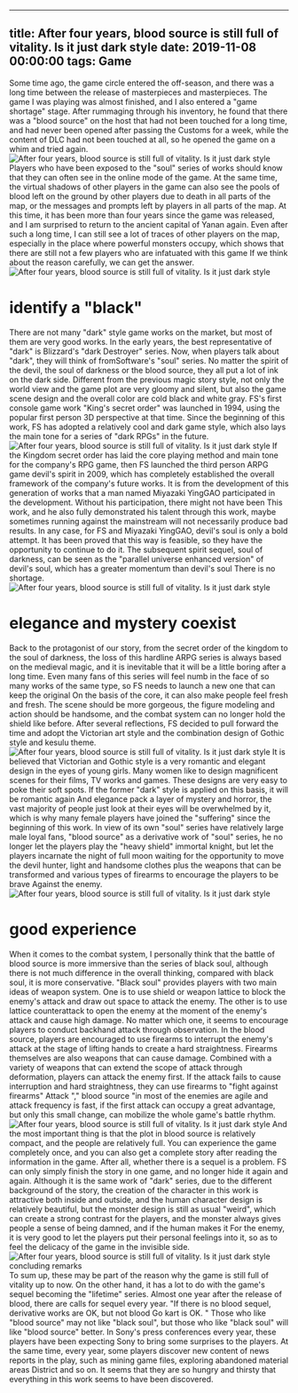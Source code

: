 
---
title: After four years, blood source is still full of vitality. Is it just dark style
date: 2019-11-08 00:00:00
tags:  Game
---
Some time ago, the game circle entered the off-season, and there was a long time between the release of masterpieces and masterpieces. The game I was playing was almost finished, and I also entered a "game shortage" stage. After rummaging through his inventory, he found that there was a "blood source" on the host that had not been touched for a long time, and had never been opened after passing the Customs for a week, while the content of DLC had not been touched at all, so he opened the game on a whim and tried again.
![After four years, blood source is still full of vitality. Is it just dark style](76d72057641c4380950cdfa2a6233b14.jpg)
Players who have been exposed to the "soul" series of works should know that they can often see in the online mode of the game. At the same time, the virtual shadows of other players in the game can also see the pools of blood left on the ground by other players due to death in all parts of the map, or the messages and prompts left by players in all parts of the map. At this time, it has been more than four years since the game was released, and I am surprised to return to the ancient capital of Yanan again. Even after such a long time, I can still see a lot of traces of other players on the map, especially in the place where powerful monsters occupy, which shows that there are still not a few players who are infatuated with this game If we think about the reason carefully, we can get the answer.
![After four years, blood source is still full of vitality. Is it just dark style](e75b1286142342f6958f8d7403aa938e.jpg)
# identify a "black"
There are not many "dark" style game works on the market, but most of them are very good works. In the early years, the best representative of "dark" is Blizzard's "dark Destroyer" series. Now, when players talk about "dark", they will think of fromSoftware's "soul" series. No matter the spirit of the devil, the soul of darkness or the blood source, they all put a lot of ink on the dark side. Different from the previous magic story style, not only the world view and the game plot are very gloomy and silent, but also the game scene design and the overall color are cold black and white gray. FS's first console game work "King's secret order" was launched in 1994, using the popular first person 3D perspective at that time. Since the beginning of this work, FS has adopted a relatively cool and dark game style, which also lays the main tone for a series of "dark RPGs" in the future.
![After four years, blood source is still full of vitality. Is it just dark style](4a13cca896d847608845e83c410df158.jpg)
If the Kingdom secret order has laid the core playing method and main tone for the company's RPG game, then FS launched the third person ARPG game devil's spirit in 2009, which has completely established the overall framework of the company's future works. It is from the development of this generation of works that a man named Miyazaki YingGAO participated in the development. Without his participation, there might not have been This work, and he also fully demonstrated his talent through this work, maybe sometimes running against the mainstream will not necessarily produce bad results. In any case, for FS and Miyazaki YingGAO, devil's soul is only a bold attempt. It has been proved that this way is feasible, so they have the opportunity to continue to do it. The subsequent spirit sequel, soul of darkness, can be seen as the "parallel universe enhanced version" of devil's soul, which has a greater momentum than devil's soul There is no shortage.
![After four years, blood source is still full of vitality. Is it just dark style](28be30922f4a4dd5b06f79eaf02e4781.jpg)
# elegance and mystery coexist
Back to the protagonist of our story, from the secret order of the kingdom to the soul of darkness, the loss of this hardline ARPG series is always based on the medieval magic, and it is inevitable that it will be a little boring after a long time. Even many fans of this series will feel numb in the face of so many works of the same type, so FS needs to launch a new one that can keep the original On the basis of the core, it can also make people feel fresh and fresh. The scene should be more gorgeous, the figure modeling and action should be handsome, and the combat system can no longer hold the shield like before. After several reflections, FS decided to pull forward the time and adopt the Victorian art style and the combination design of Gothic style and kesulu theme.
![After four years, blood source is still full of vitality. Is it just dark style](8ed22f5c50634da98776254c19e67995.jpg)
It is believed that Victorian and Gothic style is a very romantic and elegant design in the eyes of young girls. Many women like to design magnificent scenes for their films, TV works and games. These designs are very easy to poke their soft spots. If the former "dark" style is applied on this basis, it will be romantic again And elegance pack a layer of mystery and horror, the vast majority of people just look at their eyes will be overwhelmed by it, which is why many female players have joined the "suffering" since the beginning of this work. In view of its own "soul" series have relatively large male loyal fans, "blood source" as a derivative work of "soul" series, he no longer let the players play the "heavy shield" immortal knight, but let the players incarnate the night of full moon waiting for the opportunity to move the devil hunter, light and handsome clothes plus the weapons that can be transformed and various types of firearms to encourage the players to be brave Against the enemy.
![After four years, blood source is still full of vitality. Is it just dark style](ba6969bbb23c49e2a6227d5f03dfa664.jpg)
# good experience
When it comes to the combat system, I personally think that the battle of blood source is more immersive than the series of black soul, although there is not much difference in the overall thinking, compared with black soul, it is more conservative. "Black soul" provides players with two main ideas of weapon system. One is to use shield or weapon lattice to block the enemy's attack and draw out space to attack the enemy. The other is to use lattice counterattack to open the enemy at the moment of the enemy's attack and cause high damage. No matter which one, it seems to encourage players to conduct backhand attack through observation. In the blood source, players are encouraged to use firearms to interrupt the enemy's attack at the stage of lifting hands to create a hard straightness. Firearms themselves are also weapons that can cause damage. Combined with a variety of weapons that can extend the scope of attack through deformation, players can attack the enemy first. If the attack fails to cause interruption and hard straightness, they can use firearms to "fight against firearms" Attack "," blood source "in most of the enemies are agile and attack frequency is fast, if the first attack can occupy a great advantage, but only this small change, can mobilize the whole game's battle rhythm.
![After four years, blood source is still full of vitality. Is it just dark style](646bc69dcebb43de9d90d455c6dac4f4.jpg)
And the most important thing is that the plot in blood source is relatively compact, and the people are relatively full. You can experience the game completely once, and you can also get a complete story after reading the information in the game. After all, whether there is a sequel is a problem. FS can only simply finish the story in one game, and no longer hide it again and again. Although it is the same work of "dark" series, due to the different background of the story, the creation of the character in this work is attractive both inside and outside, and the human character design is relatively beautiful, but the monster design is still as usual "weird", which can create a strong contrast for the players, and the monster always gives people a sense of being damned, and if the human makes it For the enemy, it is very good to let the players put their personal feelings into it, so as to feel the delicacy of the game in the invisible side.
![After four years, blood source is still full of vitality. Is it just dark style](cc714d8c53114e64b9971a0e5ec30ba9.jpg)
    concluding remarks  
To sum up, these may be part of the reason why the game is still full of vitality up to now. On the other hand, it has a lot to do with the game's sequel becoming the "lifetime" series. Almost one year after the release of blood, there are calls for sequel every year. "If there is no blood sequel, derivative works are OK, but not blood Go kart is OK. " Those who like "blood source" may not like "black soul", but those who like "black soul" will like "blood source" better. In Sony's press conferences every year, these players have been expecting Sony to bring some surprises to the players. At the same time, every year, some players discover new content of news reports in the play, such as mining game files, exploring abandoned material areas District and so on. It seems that they are so hungry and thirsty that everything in this work seems to have been discovered.
